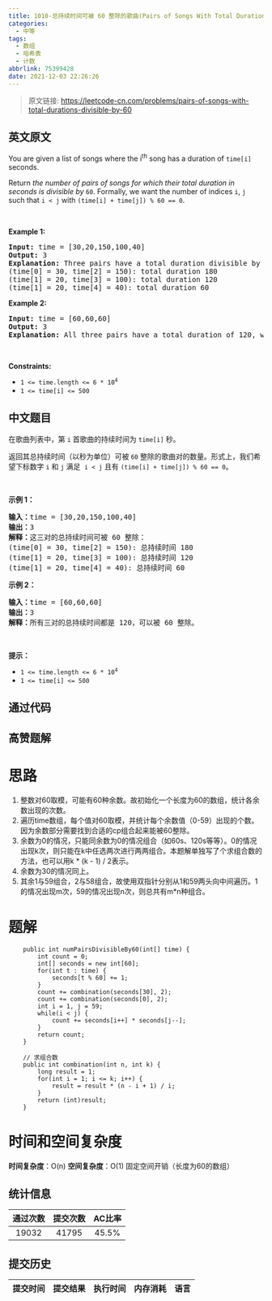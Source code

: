 ```yaml
---
title: 1010-总持续时间可被 60 整除的歌曲(Pairs of Songs With Total Durations Divisible by 60)
categories:
  - 中等
tags:
  - 数组
  - 哈希表
  - 计数
abbrlink: 75399428
date: 2021-12-03 22:26:26
---
```


> 原文链接: https://leetcode-cn.com/problems/pairs-of-songs-with-total-durations-divisible-by-60


## 英文原文
<div><p>You are given a list of songs where the i<sup>th</sup> song has a duration of <code>time[i]</code> seconds.</p>

<p>Return <em>the number of pairs of songs for which their total duration in seconds is divisible by</em> <code>60</code>. Formally, we want the number of indices <code>i</code>, <code>j</code> such that <code>i &lt; j</code> with <code>(time[i] + time[j]) % 60 == 0</code>.</p>

<p>&nbsp;</p>
<p><strong>Example 1:</strong></p>

<pre>
<strong>Input:</strong> time = [30,20,150,100,40]
<strong>Output:</strong> 3
<strong>Explanation:</strong> Three pairs have a total duration divisible by 60:
(time[0] = 30, time[2] = 150): total duration 180
(time[1] = 20, time[3] = 100): total duration 120
(time[1] = 20, time[4] = 40): total duration 60
</pre>

<p><strong>Example 2:</strong></p>

<pre>
<strong>Input:</strong> time = [60,60,60]
<strong>Output:</strong> 3
<strong>Explanation:</strong> All three pairs have a total duration of 120, which is divisible by 60.
</pre>

<p>&nbsp;</p>
<p><strong>Constraints:</strong></p>

<ul>
	<li><code>1 &lt;= time.length &lt;= 6 * 10<sup>4</sup></code></li>
	<li><code>1 &lt;= time[i] &lt;= 500</code></li>
</ul>
</div>

## 中文题目
<div><p>在歌曲列表中，第 <code>i</code> 首歌曲的持续时间为 <code>time[i]</code> 秒。</p>

<p>返回其总持续时间（以秒为单位）可被 <code>60</code> 整除的歌曲对的数量。形式上，我们希望下标数字 <code>i</code> 和 <code>j</code> 满足&nbsp; <code>i &lt; j</code> 且有&nbsp;<code>(time[i] + time[j]) % 60 == 0</code>。</p>

<p>&nbsp;</p>

<p><strong>示例 1：</strong></p>

<pre>
<strong>输入：</strong>time = [30,20,150,100,40]
<strong>输出：</strong>3
<strong>解释：</strong>这三对的总持续时间可被 60 整除：
(time[0] = 30, time[2] = 150): 总持续时间 180
(time[1] = 20, time[3] = 100): 总持续时间 120
(time[1] = 20, time[4] = 40): 总持续时间 60
</pre>

<p><strong>示例 2：</strong></p>

<pre>
<strong>输入：</strong>time = [60,60,60]
<strong>输出：</strong>3
<strong>解释：</strong>所有三对的总持续时间都是 120，可以被 60 整除。
</pre>

<p>&nbsp;</p>

<p><strong>提示：</strong></p>

<ul>
	<li><code>1 &lt;= time.length &lt;= 6 * 10<sup>4</sup></code></li>
	<li><code>1 &lt;= time[i] &lt;= 500</code></li>
</ul>
</div>

## 通过代码
<RecoDemo>
</RecoDemo>


## 高赞题解
# 思路
1. 整数对60取模，可能有60种余数。故初始化一个长度为60的数组，统计各余数出现的次数。
2. 遍历time数组，每个值对60取模，并统计每个余数值（0-59）出现的个数。因为余数部分需要找到合适的cp组合起来能被60整除。
3. 余数为0的情况，只能同余数为0的情况组合（如60s、120s等等）。0的情况出现k次，则只能在k中任选两次进行两两组合。本题解单独写了个求组合数的方法，也可以用k * (k - 1) / 2表示。
4. 余数为30的情况同上。
5. 其余1与59组合，2与58组合，故使用双指针分别从1和59两头向中间遍历。1的情况出现m次，59的情况出现n次，则总共有m*n种组合。 

# 题解
```
	public int numPairsDivisibleBy60(int[] time) {
		int count = 0;
		int[] seconds = new int[60];
		for(int t : time) {
			seconds[t % 60] += 1; 
		}
		count += combination(seconds[30], 2);
		count += combination(seconds[0], 2);
		int i = 1, j = 59;
		while(i < j) {
			count += seconds[i++] * seconds[j--];
		}
		return count;
	}
	
	// 求组合数
	public int combination(int n, int k) {
		long result = 1;
		for(int i = 1; i <= k; i++) {
			result = result * (n - i + 1) / i;
		}
		return (int)result;
	}
```

# 时间和空间复杂度
**时间复杂度**：O(n)
**空间复杂度**：O(1) 固定空间开销（长度为60的数组）

## 统计信息
| 通过次数 | 提交次数 | AC比率 |
| :------: | :------: | :------: |
|    19032    |    41795    |   45.5%   |

## 提交历史
| 提交时间 | 提交结果 | 执行时间 |  内存消耗  | 语言 |
| :------: | :------: | :------: | :--------: | :--------: |
